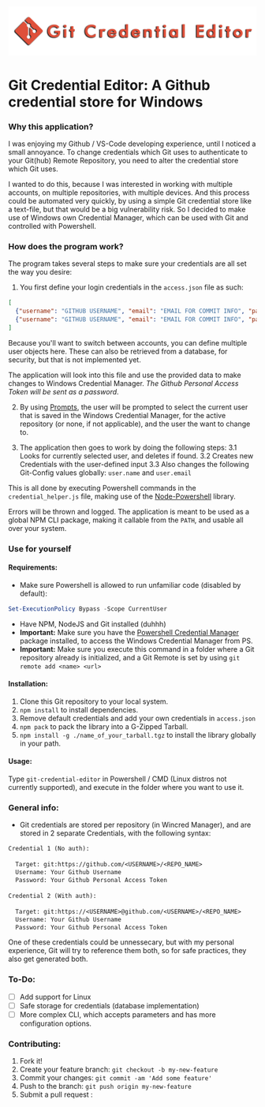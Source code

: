 ![Logo](logo.png)
# Git Credential Editor: A Github credential store for Windows
### Why this application?
I was enjoying my Github / VS-Code developing experience, until I noticed a small annoyance. To change credentials which Git uses to authenticate to your Git(hub) Remote Repository, you need to alter the credential store which Git uses.

I wanted to do this, because I was interested in working with multiple accounts, on multiple repositories, with multiple devices. And this process could be automated very quickly, by using a simple Git credential store like a text-file, but that would be a big vulnerability risk. So I decided to make use of Windows own Credential Manager, which can be used with Git and controlled with Powershell.

### How does the program work?
The program takes several steps to make sure your credentials are all set the way you desire:

1. You first define your login credentials in the `access.json` file as such: 
```json
[
  {"username": "GITHUB USERNAME", "email": "EMAIL FOR COMMIT INFO", "password": "GITHUB ACCESS TOKEN"}, 
  {"username": "GITHUB USERNAME", "email": "EMAIL FOR COMMIT INFO", "password": "GITHUB ACCESS TOKEN"}
]
```
Because you'll want to switch between accounts, you can define multiple user objects here. These can also be retrieved from a database, for security, but that is not implemented yet.

The application will look into this file and use the provided data to make changes to Windows Credential Manager. *The Github Personal Access Token will be sent as a password*.

2. By using [Prompts](https://github.com/terkelg/prompts), the user will be prompted to select the current user that is saved in the Windows Credential Manager, for the active repository (or none, if not applicable), and the user the want to change to. 

3. The application then goes to work by doing the following steps:
  3.1 Looks for currently selected user, and deletes if found.
  3.2 Creates new Credentials with the user-defined input
  3.3 Also changes the following Git-Config values globally: `user.name` and `user.email`

  This is all done by executing Powershell commands in the `credential_helper.js` file, making use of the [Node-Powershell](https://github.com/rannn505/node-powershell) library.

Errors will be thrown and logged. The application is meant to be used as a global NPM CLI package, making it callable from the `PATH`, and usable all over your system.

### Use for yourself
#### Requirements:
- Make sure Powershell is allowed to run unfamiliar code (disabled by default): 
```powershell 
Set-ExecutionPolicy Bypass -Scope CurrentUser
```
- Have NPM, NodeJS and Git installed (duhhh)
- **Important:** Make sure you have the [Powershell Credential Manager](https://github.com/davotronic5000/Powershell_Credential_Manager) package installed, to access the Windows Credential Manager from PS.
- **Important:** Make sure you execute this command in a folder where a Git repository already is initialized, and a Git Remote is set by using `git remote add <name> <url>`

#### Installation:
1. Clone this Git repository to your local system.
2. `npm install` to install dependencies.
3. Remove default credentials and add your own credentials in `access.json`
4. `npm pack` to pack the library into a G-Zipped Tarball.
5. `npm install -g ./name_of_your_tarball.tgz` to install the library globally in your path.

#### Usage:
Type `git-credential-editor` in Powershell / CMD (Linux distros not currently supported), and execute in the folder where you want to use it.

### General info:
- Git credentials are stored per repository (in Wincred Manager), and are stored in 2 separate Credentials, with the following syntax:
```
Credential 1 (No auth):

  Target: git:https://github.com/<USERNAME>/<REPO_NAME>
  Username: Your Github Username
  Password: Your Github Personal Access Token

Credential 2 (With auth):

  Target: git:https://<USERNAME>@github.com/<USERNAME>/<REPO_NAME>
  Username: Your Github Username
  Password: Your Github Personal Access Token
```
One of these credentials could be unnessecary, but with my personal experience, Git will try to reference them both, so for safe practices, they also get generated both.

### To-Do:
- [ ] Add support for Linux
- [ ] Safe storage for credentials (database implementation)
- [ ] More complex CLI, which accepts parameters and has more configuration options.

### Contributing:

1.  Fork it!
2.  Create your feature branch: `git checkout -b my-new-feature`
3.  Commit your changes: `git commit -am 'Add some feature'`
4.  Push to the branch: `git push origin my-new-feature`
5.  Submit a pull request :

